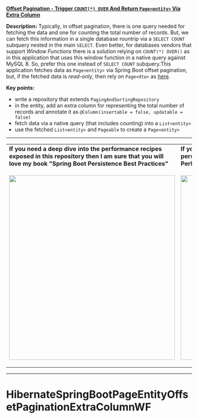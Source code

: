 **[Offset Pagination - Trigger `COUNT(*) OVER` And Return `Page<entity>` Via Extra Column](https://github.com/AnghelLeonard/Hibernate-SpringBoot/tree/master/HibernateSpringBootPageEntityOffsetPaginationExtraColumnWF)**

**Description:** Typically, in offset pagination, there is one query needed for fetching the data and one for counting the total number of records. But, we can fetch this information in a single database rountrip via a `SELECT COUNT` subquery nested in the main `SELECT`. Even better, for databases vendors that support *Window Functions* there is a solution relying on `COUNT(*) OVER()` as in this application that uses this window function in a native query against MySQL 8. So, prefer this one instead of `SELECT COUNT` subquery.This application fetches data as `Page<entity>` via Spring Boot offset pagination, but, if the fetched data is *read-only*, then rely on `Page<dto>` as [here](https://github.com/AnghelLeonard/Hibernate-SpringBoot/tree/master/HibernateSpringBootPageDtoOffsetPaginationWF). 

**Key points:**
- write a repository that extends `PagingAndSortingRepository`
- in the entity, add an extra column for representing the total number of records and annotate it as `@Column(insertable = false, updatable = false)`
- fetch data via a native query (that includes counting) into a `List<entity>`
- use the fetched `List<entity>` and `Pageable` to create a `Page<entity>`

-----------------------------------------------------------------------------------------------------------------------    
<table>
     <tr><td><b>If you need a deep dive into the performance recipes exposed in this repository then I am sure that you will love my book "Spring Boot Persistence Best Practices"</b></td><td><b>If you need a hand of tips and illustrations of 100+ Java persistence performance issues then "Java Persistence Performance Illustrated Guide" is for you.</b></td></tr>
     <tr><td>
<a href="https://www.apress.com/us/book/9781484256251"><p align="left"><img src="https://github.com/AnghelLeonard/Hibernate-SpringBoot/blob/master/Spring%20Boot%20Persistence%20Best%20Practices.jpg" height="500" width="450"/></p></a>
</td><td>
<a href="https://leanpub.com/java-persistence-performance-illustrated-guide"><p align="right"><img src="https://github.com/AnghelLeonard/Hibernate-SpringBoot/blob/master/Java%20Persistence%20Performance%20Illustrated%20Guide.jpg" height="500" width="450"/></p></a>
</td></tr></table>

-----------------------------------------------------------------------------------------------------------------------    

# HibernateSpringBootPageEntityOffsetPaginationExtraColumnWF
